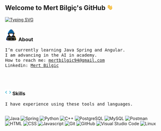 ## Welcome to Mert Bilgiç's GitHub <img src="./assets/gifs/handwave.gif" width="20" />
[![Typing SVG](https://readme-typing-svg.demolab.com?font=Fira+Code&duration=700&pause=40&color=1DF738&width=435&lines=01010101010010101010101010100101;I+am+Computer+Engineering+Student;10101010101010010111001010101010)](https://git.io/typing-svg)

### <img src="./assets/gifs/hacker.gif" width="40" alt="About" /> **About**

<samp>
I’m currently learning Java Spring and Angular.<br>
I am advancing in the AI in academy.<br>
How to reach me: <a href="mailto:amertbilgic94@gmail.com">mertbilgic94@gmail.com</a> <br>
Linkedin: <a href="https://www.linkedin.com/in/cengrmertbilgic" target="_blank">Mert Bilgiç</a> <br>
</samp>

<br><br>

### <img src="./assets/gifs/code-element.gif" width="20" alt="Skills" /> **Skills**

<samp>
I have experience using these tools and languages. <br> <br>
</samp>

![Java](https://img.shields.io/badge/-JAVA-05122A?style=flat&logo=java)
![Spring](https://img.shields.io/badge/-SPRING-05122A?style=flat&logo=spring)
![Python](https://img.shields.io/badge/-PYTHON-05122A?style=flat&logo=python)
![C++](https://img.shields.io/badge/C++-05122A??style=flat&logo=c%2B%2B)
![PostgreSQL](https://img.shields.io/badge/-PostgreSQL-05122A?style=flat&logo=PostgreSQL)
![MySQL](https://img.shields.io/badge/-MySQL-05122A?style=flat&logo=mysql)
![Postman](https://img.shields.io/badge/-Postman-05122A?style=flat&logo=Postman)
![HTML](https://img.shields.io/badge/-HTML-05122A?style=flat&logo=HTML5)
![CSS](https://img.shields.io/badge/-CSS-05122A?style=flat&logo=CSS3)
![Javascript](https://img.shields.io/badge/-Javascript-05122A?style=flat&logo=javascript)
![Git](https://img.shields.io/badge/-Git-05122A?style=flat&logo=git)
![GitHub](https://img.shields.io/badge/-GitHub-05122A?style=flat&logo=github)
![Visual Studio Code](https://img.shields.io/badge/-Visual%20Studio%20Code-05122A?style=flat&logo=visual-studio-code&logoColor=007ACC)
![Linux](https://img.shields.io/badge/-Linux-05122A?style=flat&logo=linux)
<!--
**Mertbilgic777/Mertbilgic777** is a ✨ _special_ ✨ repository because its `README.md` (this file) appears on your GitHub profile.

Here are some ideas to get you started:

- 🔭 I’m currently working on ...
- 🌱 I’m currently learning ...
- 👯 I’m looking to collaborate on ...
- 🤔 I’m looking for help with ...
- 💬 Ask me about ...
- 📫 How to reach me: ...
- 😄 Pronouns: ...
- ⚡ Fun fact: ...
-->

